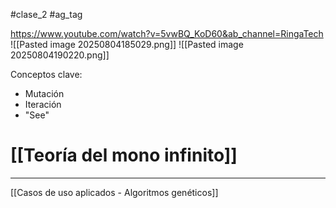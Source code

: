 #clase_2 #ag_tag

https://www.youtube.com/watch?v=5vwBQ_KoD60&ab_channel=RingaTech
![[Pasted image 20250804185029.png]]
![[Pasted image 20250804190220.png]]

Conceptos clave:
- Mutación
- Iteración
- "See"

# [[Teoría del mono infinito]]

---

[[Casos de uso aplicados - Algoritmos genéticos]]
